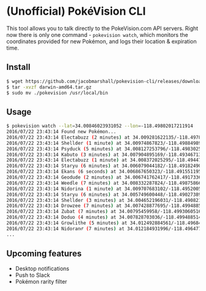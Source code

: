 # (Unofficial) PokéVision CLI

This tool allows you to talk directly to the PokeVision.com API servers. Right now there is only one command - `pokevision watch`, which monitors the coordinates provided for new Pokémon, and logs their location & expiration time.

## Install

```sh
$ wget https://github.com/jacobmarshall/pokevision-cli/releases/download/1.0.3/darwin-amd64.tar.gz
$ tar -xvzf darwin-amd64.tar.gz
$ sudo mv ./pokevision /usr/local/bin
```

## Usage

```sh
$ pokevision watch --lat=34.00846023931052 --lon=-118.49802017211914
2016/07/22 23:43:14 Found new Pokémon...
2016/07/22 23:43:14 Electabuzz (2 minutes) at 34.009281622135/-118.49784634188
2016/07/22 23:43:14 Shellder (1 minute) at 34.00974867823/-118.49884989372
2016/07/22 23:43:14 Psyduck (5 minutes) at 34.008127253796/-118.49830250257
2016/07/22 23:43:14 Kabuto (3 minutes) at 34.007904895169/-118.4934671352
2016/07/22 23:43:14 Electabuzz (1 minute) at 34.008372025295/-118.49447071366
2016/07/22 23:43:14 Staryu (6 minutes) at 34.006079044182/-118.49182490277
2016/07/22 23:43:14 Ekans (6 seconds) at 34.006867650323/-118.49155119578
2016/07/22 23:43:14 Geodude (2 minutes) at 34.006741762417/-118.49173366716
2016/07/22 23:43:14 Weedle (7 minutes) at 34.008332287824/-118.49875866199
2016/07/22 23:43:14 Nidorina (1 minute) at 34.009707683102/-118.49520058507
2016/07/22 23:43:14 Staryu (6 minutes) at 34.005749600448/-118.49027389049
2016/07/22 23:43:14 Shellder (3 minutes) at 34.004652196031/-118.49082130825
2016/07/22 23:43:14 Drowzee (7 minutes) at 34.007428877695/-118.49948851445
2016/07/22 23:43:14 Zubat (7 minutes) at 34.00795459958/-118.49930605164
2016/07/22 23:43:14 Doduo (4 minutes) at 34.007828703036/-118.49948851445
2016/07/22 23:43:14 Growlithe (5 minutes) at 34.012492884561/-118.49684278394
2016/07/22 23:43:14 Nidoran♂ (7 minutes) at 34.012184931996/-118.49647785227
...
```

## Upcoming features

- Desktop notifications
- Push to Slack
- Pokémon rarity filter